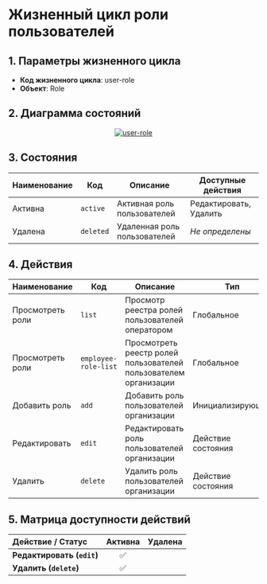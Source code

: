 # Жизненный цикл роли пользователей

## 1. Параметры жизненного цикла

- **Код жизненного цикла**: user-role
- **Объект**: Role

## 2. Диаграмма состояний

<div style="text-align: center;">
<a href="/images/workflow/diagrams-svg/user-role.svg" target="_blank">
<img src="/images/files/workflow/diagrams-svg/user-role.svg" alt="user-role" style="max-height: 300px; cursor: pointer;" title="Кликните для увеличения">
</a>
</div>

## 3. Состояния

| Наименование | Код | Описание | Доступные действия |
|--------------|-----|----------|-------------------|
| Активна | `active` | Активная роль пользователей | Редактировать, Удалить |
| Удалена | `deleted` | Удаленная роль пользователей | *Не определены* |

## 4. Действия

| Наименование | Код | Описание | Тип |
|--------------|-----|----------|-----|
| Просмотреть роли | `list` | Просмотр реестра ролей пользователей оператором | Глобальное |
| Просмотреть роли | `employee-role-list` | Просмотреть реестр ролей пользователей пользователем организации | Глобальное |
| Добавить роль | `add` | Добавить роль пользователей организации | Инициализирующие |
| Редактировать | `edit` | Редактировать роль пользователей организации | Действие состояния |
| Удалить | `delete` | Удалить роль пользователей организации | Действие состояния |

## 5. Матрица доступности действий

| Действие / Статус | Активна | Удалена |
|:---------|:---------:|:---------:|
| **Редактировать (`edit`)** | ✅ |  |
| **Удалить (`delete`)** | ✅ |  |

